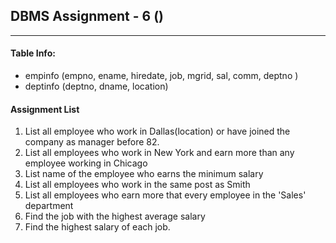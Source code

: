 ## DBMS Assignment - 6 ()
---

####  Table Info:
- empinfo (empno, ename, hiredate, job, mgrid, sal, comm, deptno )
- deptinfo (deptno, dname, location)

#### Assignment List
1. List all employee who work in Dallas(location) or have joined the company as manager before 82.
2. List all employees who work in New York and earn more than any employee working in Chicago
3. List name of the employee who earns the minimum salary
4. List all employees who work in the same post as Smith
5. List all employees who earn more that every employee in the 'Sales' department
6. Find the job with the highest average salary
7. Find the highest salary of each job.

